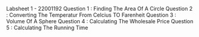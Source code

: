 Labsheet 1 - 22001192
Question 1 : Finding The Area Of A Circle
Question 2 : Converting The Temperatur From Celcius TO Farenheit
Question 3 : Volume Of A Sphere
Question 4 : Calculating The Wholesale Price
Question 5 : Calculating The Running Time
